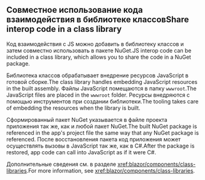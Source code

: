 ## <a name="share-interop-code-in-a-class-library"></a><span data-ttu-id="3bd3c-101">Совместное использование кода взаимодействия в библиотеке классов</span><span class="sxs-lookup"><span data-stu-id="3bd3c-101">Share interop code in a class library</span></span>

<span data-ttu-id="3bd3c-102">Код взаимодействия с JS можно добавить в библиотеку классов и затем совместно использовать в пакете NuGet.</span><span class="sxs-lookup"><span data-stu-id="3bd3c-102">JS interop code can be included in a class library, which allows you to share the code in a NuGet package.</span></span>

<span data-ttu-id="3bd3c-103">Библиотека классов обрабатывает внедрение ресурсов JavaScript в готовой сборке.</span><span class="sxs-lookup"><span data-stu-id="3bd3c-103">The class library handles embedding JavaScript resources in the built assembly.</span></span> <span data-ttu-id="3bd3c-104">Файлы JavaScript помещаются в папку `wwwroot`.</span><span class="sxs-lookup"><span data-stu-id="3bd3c-104">The JavaScript files are placed in the `wwwroot` folder.</span></span> <span data-ttu-id="3bd3c-105">Ресурсы внедряются с помощью инструментов при создании библиотеки.</span><span class="sxs-lookup"><span data-stu-id="3bd3c-105">The tooling takes care of embedding the resources when the library is built.</span></span>

<span data-ttu-id="3bd3c-106">Сформированный пакет NuGet указывается в файле проекта приложения так же, как и любой пакет NuGet.</span><span class="sxs-lookup"><span data-stu-id="3bd3c-106">The built NuGet package is referenced in the app's project file the same way that any NuGet package is referenced.</span></span> <span data-ttu-id="3bd3c-107">После восстановления пакета код приложения может осуществлять вызовы в JavaScript так же, как в C#.</span><span class="sxs-lookup"><span data-stu-id="3bd3c-107">After the package is restored, app code can call into JavaScript as if it were C#.</span></span>

<span data-ttu-id="3bd3c-108">Дополнительные сведения см. в разделе <xref:blazor/components/class-libraries>.</span><span class="sxs-lookup"><span data-stu-id="3bd3c-108">For more information, see <xref:blazor/components/class-libraries>.</span></span>
